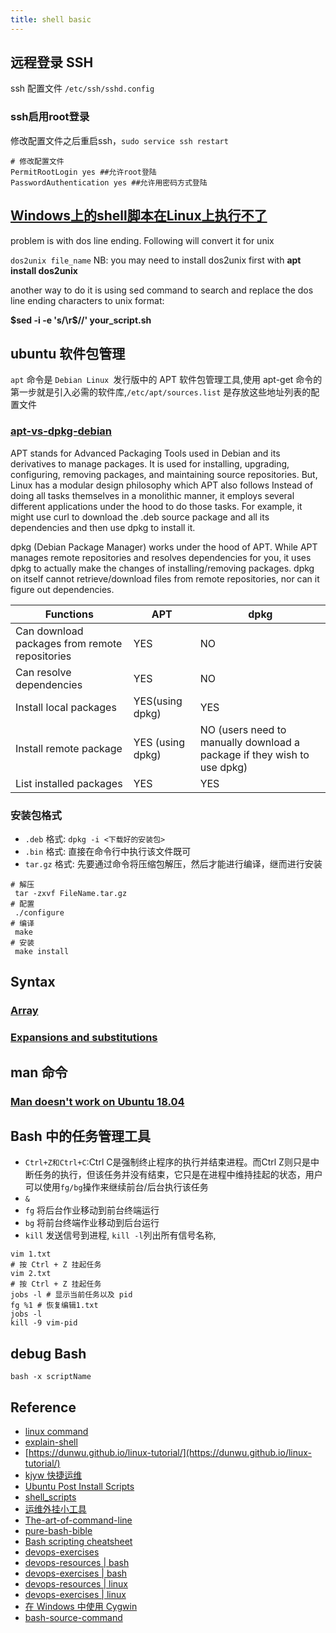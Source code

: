 ```yaml
---
title: shell basic
---
```


## 远程登录 SSH

ssh 配置文件 `/etc/ssh/sshd.config`

### ssh启用root登录

修改配置文件之后重启ssh，`sudo service ssh restart`

```shell
# 修改配置文件
PermitRootLogin yes ##允许root登陆
PasswordAuthentication yes ##允许用密码方式登陆
```

## [Windows上的shell脚本在Linux上执行不了](https://stackoverflow.com/questions/14219092/bash-script-and-bin-bashm-bad-interpreter-no-such-file-or-directory)

problem is with dos line ending. Following will convert it for unix

`dos2unix file_name` NB: you may need to install dos2unix first with **apt install dos2unix**

another way to do it is using sed command to search and replace the dos line ending characters to unix format:

**$sed -i -e 's/\r$//' your_script.sh**

## ubuntu 软件包管理

`apt` 命令是 `Debian Linux `发行版中的 APT 软件包管理工具,使用 apt-get 命令的第一步就是引入必需的软件库,`/etc/apt/sources.list` 是存放这些地址列表的配置文件

### [apt-vs-dpkg-debian](https://www.linuxfordevices.com/tutorials/debian/apt-vs-dpkg-debian)

APT stands for Advanced Packaging Tools used in Debian and its derivatives to manage packages. It is used for
installing, upgrading, configuring, removing packages, and maintaining source repositories. But, Linux has a modular
design philosophy which APT also follows Instead of doing all tasks themselves in a monolithic manner, it employs
several different applications under the hood to do those tasks. For example, it might use curl to download the .deb
source package and all its dependencies and then use dpkg to install it.

dpkg (Debian Package Manager) works under the hood of APT. While APT manages remote repositories and resolves
dependencies for you, it uses dpkg to actually make the changes of installing/removing packages. dpkg on itself cannot
retrieve/download files from remote repositories, nor can it figure out dependencies.

|  Functions   | APT  | dpkg |
|  ----  | ----  |------|
| Can download packages from remote repositories  | YES | NO   |
| Can resolve dependencies  | YES | NO   |
| Install local packages  | YES(using dpkg) | YES  |
| Install remote package  | YES (using dpkg) | NO (users need to manually download a package if they wish to use dpkg) |
| List installed packages  | YES | YES |

### 安装包格式

- `.deb` 格式: `dpkg -i <下载好的安装包>`
- `.bin` 格式: 直接在命令行中执行该文件既可
- `tar.gz` 格式: 先要通过命令将压缩包解压，然后才能进行编译，继而进行安装

```shell
# 解压
 tar -zxvf FileName.tar.gz
# 配置
 ./configure 
# 编译
 make
# 安装
 make install
```

## Syntax

### [Array](https://wiki.bash-hackers.org/syntax/arrays)

### [Expansions and substitutions](https://wiki.bash-hackers.org/syntax/expansion/intro)

## man 命令

### [Man doesn't work on Ubuntu 18.04](https://askubuntu.com/questions/1228660/man-doesnt-work-on-ubuntu-18-04)

## Bash 中的任务管理工具

- `Ctrl+Z和Ctrl+C`:Ctrl C是强制终止程序的执行并结束进程。而Ctrl Z则只是中断任务的执行，但该任务并没有结束，它只是在进程中维持挂起的状态，用户可以使用`fg/bg`操作来继续前台/后台执行该任务
- `&`
- `fg` 将后台作业移动到前台终端运行
- `bg`  将前台终端作业移动到后台运行
- `kill` 发送信号到进程, `kill -l`列出所有信号名称,

```shell
vim 1.txt
# 按 Ctrl + Z 挂起任务
vim 2.txt
# 按 Ctrl + Z 挂起任务
jobs -l # 显示当前任务以及 pid
fg %1 # 恢复编辑1.txt
jobs -l 
kill -9 vim-pid
```

## debug Bash

`bash -x scriptName`

## Reference

- [linux command](https://wangchujiang.com/linux-command/)
- [explain-shell](https://explainshell.com/)
- [https://dunwu.github.io/linux-tutorial/](https://dunwu.github.io/linux-tutorial/)
- [kjyw 快捷运维](https://github.com/aqzt/kjyw)
- [Ubuntu Post Install Scripts](https://github.com/snwh/ubuntu-post-install)
- [shell_scripts](https://github.com/mritd/shell_scripts)
- [ 运维外挂小工具](https://github.com/eryajf/magic-of-sysuse-scripts)
- [The-art-of-command-line](https://github.com/jlevy/the-art-of-command-line/blob/master/README-zh.md)
- [pure-bash-bible](https://github.com/dylanaraps/pure-bash-bible)
- [Bash scripting cheatsheet](https://devhints.io/bash)
- [devops-exercises](https://github.com/bregman-arie/devops-exercises)
- [devops-resources | bash](https://github.com/bregman-arie/devops-resources/blob/master/resources/bash.md)
- [devops-exercises | bash](https://github.com/bregman-arie/devops-exercises/blob/master/exercises/shell/README.md)
- [devops-resources | linux](https://github.com/bregman-arie/devops-resources/blob/master/resources/linux.md)
- [devops-exercises | linux](https://github.com/bregman-arie/devops-exercises/blob/master/exercises/linux/README.md)
- [在 Windows 中使用 Cygwin](https://wxsm.space/2021/windows-idea-cygwin/)
- [bash-source-command](https://opensource.com/article/20/6/bash-source-command)
